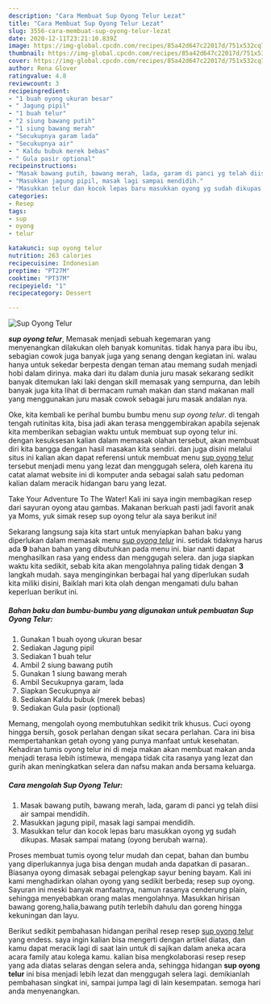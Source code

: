 ```yaml
---
description: "Cara Membuat Sup Oyong Telur Lezat"
title: "Cara Membuat Sup Oyong Telur Lezat"
slug: 3556-cara-membuat-sup-oyong-telur-lezat
date: 2020-12-11T23:21:10.839Z
image: https://img-global.cpcdn.com/recipes/85a42d647c22017d/751x532cq70/sup-oyong-telur-foto-resep-utama.jpg
thumbnail: https://img-global.cpcdn.com/recipes/85a42d647c22017d/751x532cq70/sup-oyong-telur-foto-resep-utama.jpg
cover: https://img-global.cpcdn.com/recipes/85a42d647c22017d/751x532cq70/sup-oyong-telur-foto-resep-utama.jpg
author: Rena Glover
ratingvalue: 4.8
reviewcount: 3
recipeingredient:
- "1 buah oyong ukuran besar"
- " Jagung pipil"
- "1 buah telur"
- "2 siung bawang putih"
- "1 siung bawang merah"
- "Secukupnya garam lada"
- "Secukupnya air"
- " Kaldu bubuk merek bebas"
- " Gula pasir optional"
recipeinstructions:
- "Masak bawang putih, bawang merah, lada, garam di panci yg telah diisi air sampai mendidih."
- "Masukkan jagung pipil, masak lagi sampai mendidih."
- "Masukkan telur dan kocok lepas baru masukkan oyong yg sudah dikupas. Masak sampai matang (oyong berubah warna)."
categories:
- Resep
tags:
- sup
- oyong
- telur

katakunci: sup oyong telur 
nutrition: 263 calories
recipecuisine: Indonesian
preptime: "PT27M"
cooktime: "PT37M"
recipeyield: "1"
recipecategory: Dessert

---
```



![Sup Oyong Telur](https://img-global.cpcdn.com/recipes/85a42d647c22017d/751x532cq70/sup-oyong-telur-foto-resep-utama.jpg)

<b><i>sup oyong telur</i></b>, Memasak menjadi sebuah kegemaran yang menyenangkan dilakukan oleh banyak komunitas. tidak hanya para ibu ibu, sebagian cowok juga banyak juga yang senang dengan kegiatan ini. walau hanya untuk sekedar berpesta dengan teman atau memang sudah menjadi hobi dalam dirinya. maka dari itu dalam dunia juru masak sekarang sedikit banyak ditemukan laki laki dengan skill memasak yang sempurna, dan lebih banyak juga kita lihat di bermacam rumah makan dan stand makanan mall yang menggunakan juru masak cowok sebagai juru masak andalan nya.

Oke, kita kembali ke perihal bumbu bumbu menu <i>sup oyong telur</i>. di tengah tengah rutinitas kita, bisa jadi akan terasa menggembirakan apabila sejenak kita memberikan sebagian waktu untuk membuat sup oyong telur ini. dengan kesuksesan kalian dalam memasak olahan tersebut, akan membuat diri kita bangga dengan hasil masakan kita sendiri. dan juga disini melalui situs ini kalian akan dapat referensi untuk membuat menu <u>sup oyong telur</u> tersebut menjadi menu yang lezat dan menggugah selera, oleh karena itu catat alamat website ini di komputer anda sebagai salah satu pedoman kalian dalam meracik hidangan baru yang lezat.

Take Your Adventure To The Water! Kali ini saya ingin membagikan resep dari sayuran oyong atau gambas. Makanan berkuah pasti jadi favorit anak ya Moms, yuk simak resep sup oyong telur ala saya berikut ini!


Sekarang langsung saja kita start untuk menyiapkan bahan baku yang diperlukan dalam memasak menu <u><i>sup oyong telur</i></u> ini. setidak tidaknya harus ada <b>9</b> bahan bahan yang dibutuhkan pada menu ini. biar nanti dapat menghasilkan rasa yang endess dan menggugah selera. dan juga siapkan waktu kita sedikit, sebab kita akan mengolahnya paling tidak dengan <b>3</b> langkah mudah. saya menginginkan berbagai hal yang diperlukan sudah kita miliki disini, Baiklah mari kita olah dengan mengamati dulu bahan keperluan berikut ini.

<!--inarticleads1-->

##### Bahan baku dan bumbu-bumbu yang digunakan untuk pembuatan Sup Oyong Telur:

1. Gunakan 1 buah oyong ukuran besar
1. Sediakan  Jagung pipil
1. Sediakan 1 buah telur
1. Ambil 2 siung bawang putih
1. Gunakan 1 siung bawang merah
1. Ambil Secukupnya garam, lada
1. Siapkan Secukupnya air
1. Sediakan  Kaldu bubuk (merek bebas)
1. Sediakan  Gula pasir (optional)


Memang, mengolah oyong membutuhkan sedikit trik khusus. Cuci oyong hingga bersih, gosok perlahan dengan sikat secara perlahan. Cara ini bisa mempertahankan getah oyong yang punya manfaat untuk kesehatan. Kehadiran tumis oyong telur ini di meja makan akan membuat makan anda menjadi terasa lebih istimewa, mengapa tidak cita rasanya yang lezat dan gurih akan meningkatkan selera dan nafsu makan anda bersama keluarga. 

<!--inarticleads2-->

##### Cara mengolah Sup Oyong Telur:

1. Masak bawang putih, bawang merah, lada, garam di panci yg telah diisi air sampai mendidih.
1. Masukkan jagung pipil, masak lagi sampai mendidih.
1. Masukkan telur dan kocok lepas baru masukkan oyong yg sudah dikupas. Masak sampai matang (oyong berubah warna).


Proses membuat tumis oyong telur mudah dan cepat, bahan dan bumbu yang diperlukannya juga bisa dengan mudah anda dapatkan di pasaran.. Biasanya oyong dimasak sebagai pelengkap sayur bening bayam. Kali ini kami menghadirkan olahan oyong yang sedikit berbeda; resep sup oyong. Sayuran ini meski banyak manfaatnya, namun rasanya cenderung plain, sehingga menyebabkan orang malas mengolahnya. Masukkan hirisan bawang goreng,halia,bawang putih terlebih dahulu dan goreng hingga kekuningan dan layu. 

Berikut sedikit pembahasan hidangan perihal resep resep <u>sup oyong telur</u> yang endess. saya ingin kalian bisa mengerti dengan artikel diatas, dan kamu dapat meracik lagi di saat lain untuk di sajikan dalam aneka acara acara family atau kolega kamu. kalian bisa mengkolaborasi resep resep yang ada diatas selaras dengan selera anda, sehingga hidangan <b>sup oyong telur</b> ini bisa menjadi lebih lezat dan menggugah selera lagi. demikianlah pembahasan singkat ini, sampai jumpa lagi di lain kesempatan. semoga hari anda menyenangkan.

